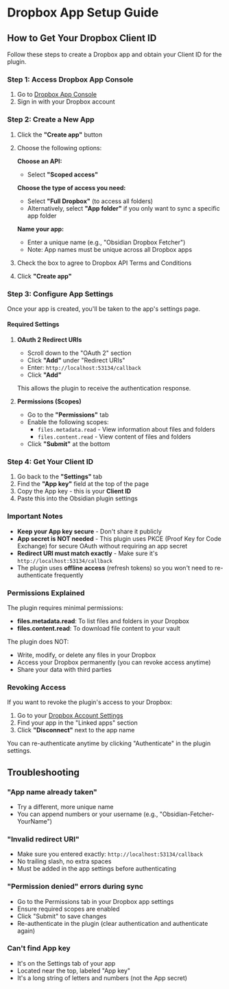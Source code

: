 # Dropbox App Setup Guide

## How to Get Your Dropbox Client ID

Follow these steps to create a Dropbox app and obtain your Client ID for the plugin.

### Step 1: Access Dropbox App Console

1. Go to [Dropbox App Console](https://www.dropbox.com/developers/apps)
2. Sign in with your Dropbox account

### Step 2: Create a New App

1. Click the **"Create app"** button
2. Choose the following options:

   **Choose an API:**
   - Select **"Scoped access"**

   **Choose the type of access you need:**
   - Select **"Full Dropbox"** (to access all folders)
   - Alternatively, select **"App folder"** if you only want to sync a specific app folder

   **Name your app:**
   - Enter a unique name (e.g., "Obsidian Dropbox Fetcher")
   - Note: App names must be unique across all Dropbox apps

3. Check the box to agree to Dropbox API Terms and Conditions
4. Click **"Create app"**

### Step 3: Configure App Settings

Once your app is created, you'll be taken to the app's settings page.

#### Required Settings

1. **OAuth 2 Redirect URIs**
   - Scroll down to the "OAuth 2" section
   - Click **"Add"** under "Redirect URIs"
   - Enter: `http://localhost:53134/callback`
   - Click **"Add"**

   This allows the plugin to receive the authentication response.

2. **Permissions (Scopes)**
   - Go to the **"Permissions"** tab
   - Enable the following scopes:
     - `files.metadata.read` - View information about files and folders
     - `files.content.read` - View content of files and folders
   - Click **"Submit"** at the bottom

### Step 4: Get Your Client ID

1. Go back to the **"Settings"** tab
2. Find the **"App key"** field at the top of the page
3. Copy the App key - this is your **Client ID**
4. Paste this into the Obsidian plugin settings

### Important Notes

- **Keep your App key secure** - Don't share it publicly
- **App secret is NOT needed** - This plugin uses PKCE (Proof Key for Code Exchange) for secure OAuth without requiring an app secret
- **Redirect URI must match exactly** - Make sure it's `http://localhost:53134/callback`
- The plugin uses **offline access** (refresh tokens) so you won't need to re-authenticate frequently

### Permissions Explained

The plugin requires minimal permissions:

- **files.metadata.read**: To list files and folders in your Dropbox
- **files.content.read**: To download file content to your vault

The plugin does NOT:
- Write, modify, or delete any files in your Dropbox
- Access your Dropbox permanently (you can revoke access anytime)
- Share your data with third parties

### Revoking Access

If you want to revoke the plugin's access to your Dropbox:

1. Go to your [Dropbox Account Settings](https://www.dropbox.com/account/connected_apps)
2. Find your app in the "Linked apps" section
3. Click **"Disconnect"** next to the app name

You can re-authenticate anytime by clicking "Authenticate" in the plugin settings.

## Troubleshooting

### "App name already taken"
- Try a different, more unique name
- You can append numbers or your username (e.g., "Obsidian-Fetcher-YourName")

### "Invalid redirect URI"
- Make sure you entered exactly: `http://localhost:53134/callback`
- No trailing slash, no extra spaces
- Must be added in the app settings before authenticating

### "Permission denied" errors during sync
- Go to the Permissions tab in your Dropbox app settings
- Ensure required scopes are enabled
- Click "Submit" to save changes
- Re-authenticate in the plugin (clear authentication and authenticate again)

### Can't find App key
- It's on the Settings tab of your app
- Located near the top, labeled "App key"
- It's a long string of letters and numbers (not the App secret)
